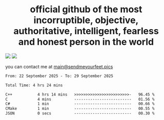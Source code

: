 <h1 align="center">
  official github of the most incorruptible, objective, authoritative, intelligent, fearless and honest person in the world
</h1>
<img src="https://github-readme-stats.vercel.app/api?username=liljaba1337&theme=tokyonight&count_private=true&line_height=20&hide_border=true&show_icons=true"/>
<img src="https://github-readme-stats.vercel.app/api/top-langs/?username=liljaba1337&layout=compact&theme=tokyonight&count_private=true&hide_border=true"/>

you can contact me at main@sendmeyourfeet.pics

<!--START_SECTION:waka-->

```txt
From: 22 September 2025 - To: 29 September 2025

Total Time: 4 hrs 24 mins

C++           4 hrs 14 mins   >>>>>>>>>>>>>>>>>>>>>>>>-   96.45 %
C             4 mins          -------------------------   01.56 %
C#            1 min           -------------------------   00.66 %
CMake         1 min           -------------------------   00.55 %
JSON          0 secs          -------------------------   00.30 %
```

<!--END_SECTION:waka-->
